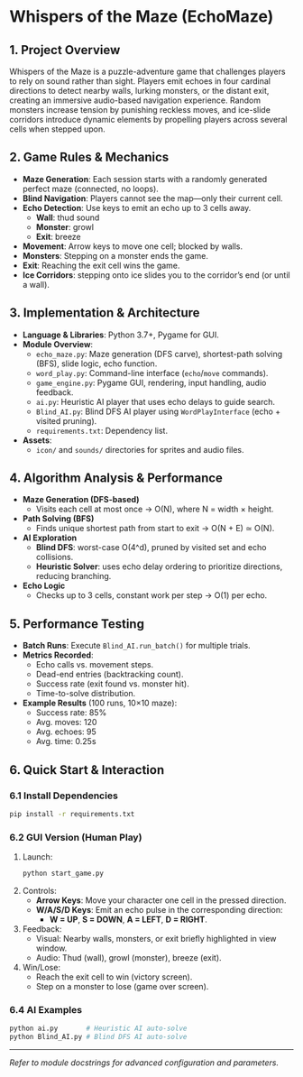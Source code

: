 # Whispers of the Maze (EchoMaze)

## 1. Project Overview
Whispers of the Maze is a puzzle-adventure game that challenges players to rely on sound rather than sight. Players emit echoes in four cardinal directions to detect nearby walls, lurking monsters, or the distant exit, creating an immersive audio-based navigation experience. Random monsters increase tension by punishing reckless moves, and ice-slide corridors introduce dynamic elements by propelling players across several cells when stepped upon.

## 2. Game Rules & Mechanics
- **Maze Generation**: Each session starts with a randomly generated perfect maze (connected, no loops).
- **Blind Navigation**: Players cannot see the map—only their current cell.
- **Echo Detection**: Use keys to emit an echo up to 3 cells away.
  - **Wall**: thud sound
  - **Monster**: growl
  - **Exit**: breeze
- **Movement**: Arrow keys to move one cell; blocked by walls.
- **Monsters**: Stepping on a monster ends the game.
- **Exit**: Reaching the exit cell wins the game.
- **Ice Corridors**: stepping onto ice slides you to the corridor’s end (or until a wall).

## 3. Implementation & Architecture
- **Language & Libraries**: Python 3.7+, Pygame for GUI.
- **Module Overview**:
  - `echo_maze.py`: Maze generation (DFS carve), shortest-path solving (BFS), slide logic, echo function.
  - `word_play.py`: Command-line interface (`echo`/`move` commands).
  - `game_engine.py`: Pygame GUI, rendering, input handling, audio feedback.
  - `ai.py`: Heuristic AI player that uses echo delays to guide search.
  - `Blind_AI.py`: Blind DFS AI player using `WordPlayInterface` (echo + visited pruning).
  - `requirements.txt`: Dependency list.
- **Assets**:
  - `icon/` and `sounds/` directories for sprites and audio files.

## 4. Algorithm Analysis & Performance
- **Maze Generation (DFS-based)**
  - Visits each cell at most once → O(N), where N = width × height.
- **Path Solving (BFS)**
  - Finds unique shortest path from start to exit → O(N + E) ≃ O(N).
- **AI Exploration**
  - **Blind DFS**: worst-case O(4^d), pruned by visited set and echo collisions.
  - **Heuristic Solver**: uses echo delay ordering to prioritize directions, reducing branching.
- **Echo Logic**
  - Checks up to 3 cells, constant work per step → O(1) per echo.

## 5. Performance Testing
- **Batch Runs**: Execute `Blind_AI.run_batch()` for multiple trials.
- **Metrics Recorded**:
  - Echo calls vs. movement steps.
  - Dead-end entries (backtracking count).
  - Success rate (exit found vs. monster hit).
  - Time-to-solve distribution.
- **Example Results** (100 runs, 10×10 maze):
  - Success rate: 85%
  - Avg. moves: 120
  - Avg. echoes: 95
  - Avg. time: 0.25s

## 6. Quick Start & Interaction

### 6.1 Install Dependencies
```bash
pip install -r requirements.txt
```

### 6.2 GUI Version (Human Play)
1. Launch:
   ```bash
   python start_game.py
   ```
2. Controls:
   - **Arrow Keys**: Move your character one cell in the pressed direction.
   - **W/A/S/D Keys**: Emit an echo pulse in the corresponding direction:
     - **W = UP**, **S = DOWN**, **A = LEFT**, **D = RIGHT**.
3. Feedback:
   - Visual: Nearby walls, monsters, or exit briefly highlighted in view window.
   - Audio: Thud (wall), growl (monster), breeze (exit).
4. Win/Lose:
   - Reach the exit cell to win (victory screen).
   - Step on a monster to lose (game over screen).

### 6.4 AI Examples
```bash
python ai.py       # Heuristic AI auto-solve
python Blind_AI.py # Blind DFS AI auto-solve
```

---
*Refer to module docstrings for advanced configuration and parameters.*

